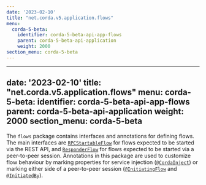 ```yaml
---
date: '2023-02-10'
title: "net.corda.v5.application.flows"
menu:
  corda-5-beta:
    identifier: corda-5-beta-api-app-flows
    parent: corda-5-beta-api-application
    weight: 2000
section_menu: corda-5-beta
---
```

---
date: '2023-02-10'
title: "net.corda.v5.application.flows"
menu:
  corda-5-beta:
    identifier: corda-5-beta-api-app-flows
    parent: corda-5-beta-api-application
    weight: 2000
section_menu: corda-5-beta
---

The `flows` package contains interfaces and annotations for defining flows. The main interfaces are <a href="../../../../../../api-ref/corda/5.0-beta/kotlin/application/net.corda.v5.application.flows/-r-p-c-startable-flow/index.html" target="_blank">`RPCStartableFlow`</a> for flows expected to be started via the REST API, and <a href="../../../../../../api-ref/corda/5.0-beta/kotlin/application/net.corda.v5.application.flows/-responder-flow/index.html" target="_blank">`ResponderFlow`</a> for flows expected to be started via a peer-to-peer session. Annotations in this package are used to customize flow behaviour by marking properties for service injection (<a href="../../../../../../api-ref/corda/5.0-beta/kotlin/application/net.corda.v5.application.flows/-corda-inject/index.html" target="_blank">`@CordaInject`</a>) or marking either side of a peer-to-peer session (<a href="../../../../../../api-ref/corda/5.0-beta/kotlin/application/net.corda.v5.application.flows/-initiating-flow/index.html" target="_blank">`@InitiatingFlow`</a> and <a href="../../../../../../api-ref/corda/5.0-beta/kotlin/application/net.corda.v5.application.flows/-initiated-by/index.html" target="_blank">`@InitiatedBy`</a>).